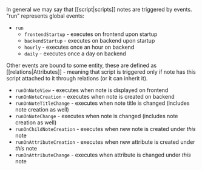 In general we may say that [[script|scripts]] notes are triggered by events. "run" represents global events:

* `run`
  * `frontendStartup` - executes on frontend upon startup
  * `backendStartup` - executes on backend upon startup
  * `hourly` - executes once an hour on backend 
  * `daily` - executes once a day on backend

Other events are bound to some entity, these are defined as [[relations|Attributes]] - meaning that script is triggered only if note has this script attached to it through relations (or it can inherit it).

* `runOnNoteView` - executes when note is displayed on frontend
* `runOnNoteCreation` - executes when note is created on backend
* `runOnNoteTitleChange` - executes when note title is changed (includes note creation as well)
* `runOnNoteChange`  - executes when note is changed (includes note creation as well)
* `runOnChildNoteCreation`  - executes when new note is created under *this* note
* `runOnAttributeCreation` - executes when new attribute is created under *this* note
* `runOnAttributeChange` - executes when attribute is changed under *this* note